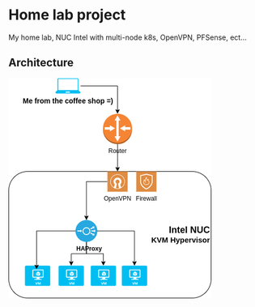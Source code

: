 # Home lab project
My home lab, NUC Intel with multi-node k8s, OpenVPN, PFSense, ect...

## Architecture

![architecture.png](./docs/arch.png)